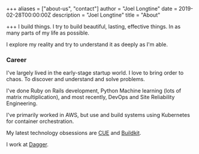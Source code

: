 +++
aliases = ["about-us", "contact"]
author = "Joel Longtine"
date = 2019-02-28T00:00:00Z
description = "Joel Longtine"
title = "About"

+++
I build things. I try to build beautiful, lasting, effective things. In as many parts of my life as possible.

I explore my reality and try to understand it as deeply as I'm able.

### Career

I've largely lived in the early-stage startup world. I love to bring order to chaos. To discover and understand and solve problems.

I've done Ruby on Rails development, Python Machine learning (lots of matrix multiplication), and most recently, DevOps and Site Reliability Engineering.

I've primarily worked in AWS, but use and build systems using Kubernetes for container orchestration.

My latest technology obsessions are [CUE](https://www.cuelang.org/ "CUE") and [Buildkit](https://github.com/moby/buildkit).

I work at [Dagger](https://dagger.io/). 

